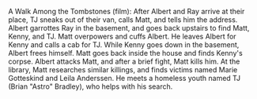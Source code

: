 A Walk Among the Tombstones (film): After Albert and Ray arrive at their place, TJ sneaks out of their van, calls Matt, and tells him the address. Albert garrottes Ray in the basement, and goes back upstairs to find Matt, Kenny, and TJ. Matt overpowers and cuffs Albert. He leaves Albert for Kenny and calls a cab for TJ. While Kenny goes down in the basement, Albert frees himself. Matt goes back inside the house and finds Kenny's corpse. Albert attacks Matt, and after a brief fight, Matt kills him. At the library, Matt researches similar killings, and finds victims named Marie Gotteskind and Leila Anderssen. He meets a homeless youth named TJ (Brian "Astro" Bradley), who helps with his search.
